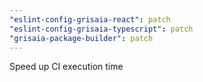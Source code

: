```yaml
---
"eslint-config-grisaia-react": patch
"eslint-config-grisaia-typescript": patch
"grisaia-package-builder": patch
---
```


Speed up CI execution time
